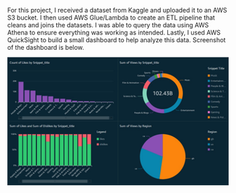 For this project, I received a dataset from Kaggle and uploaded it to an AWS S3 bucket. I then used AWS Glue/Lambda to create an ETL pipeline that cleans and joins the datasets. I was able to query the data using AWS Athena to ensure everything was working as intended. Lastly, I used AWS QuickSight to build a small dashboard to help analyze this data. Screenshot of the dashboard is below.

![Alt text](/YT%20Analysis/Dashboard.jpg?raw=true "QuickSight Dashboard")